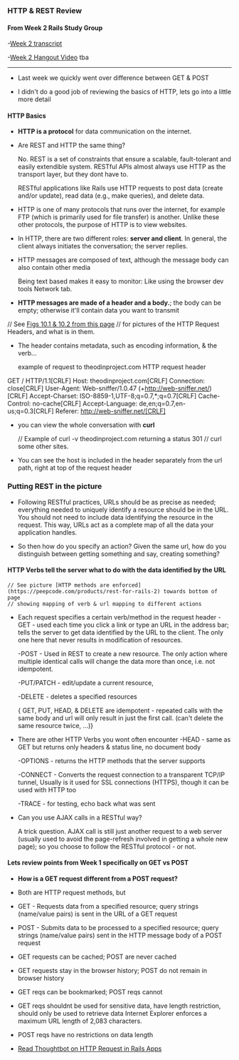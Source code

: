 ### HTTP & REST Review 

#### From Week 2 Rails Study Group


-[Week 2 transcript]()

-[Week 2 Hangout Video]() tba

---

- Last week we quickly went over difference between GET & POST

- I didn't do a good job of reviewing the basics of HTTP, lets go into a little more detail




#### HTTP Basics

- **HTTP is a protocol** for data communication on the internet.

- Are REST and HTTP the same thing?

	No.	REST is a set of constraints that ensure a scalable, fault-tolerant and easily extendible system.  RESTful APIs almost always use HTTP as the transport layer, but they dont have to.

	RESTful applications like Rails use HTTP requests to post data (create and/or update), read data (e.g., make queries), and delete data. 

- HTTP is one of many protocols that runs over the internet, for example FTP (which is primarily used for file transfer) is another.  Unlike these other protocols, the purpose of HTTP is to view websites.  

- In HTTP, there are two different roles: **server and client**. In general, the client always initiates the conversation; the server replies.

- HTTP messages are composed of text, although the message body can also contain other media

	Being text based makes it easy to monitor:  Like using the browser dev tools Network tab.

- **HTTP messages are made of a header and a body.**; the body can be empty; otherwise it'll 
contain data you want to transmit

// See [Figs 10.1 & 10.2 from this page](http://trafficserver.readthedocs.org/en/latest/sdk/http-headers.en.html)
// for pictures of the HTTP Request Headers, and what is in them.

- The header contains metadata, such as encoding information, & the verb...

	example of request to theodinproject.com HTTP request header

GET / HTTP/1.1[CRLF]
Host: theodinproject.com[CRLF]
Connection: close[CRLF]
User-Agent: Web-sniffer/1.0.47 (+http://web-sniffer.net/)[CRLF]
Accept-Charset: ISO-8859-1,UTF-8;q=0.7,*;q=0.7[CRLF]
Cache-Control: no-cache[CRLF]
Accept-Language: de,en;q=0.7,en-us;q=0.3[CRLF]
Referer: http://web-sniffer.net/[CRLF]	

- you can view the whole conversation with **curl**

	// Example of curl -v theodinproject.com returning a status 301
	// curl some other sites.

- You can see the host is included in the header separately from the url path, right at top of the request header


### Putting REST in the picture


- Following RESTful practices, URLs should be as precise as needed; everything needed to uniquely identify a resource should be in the URL. You should not need to include data identifying the resource in the request. This way, URLs act as a complete map of all the data your application handles.

- So then how do you specify an action?  Given the same url, how do you distinguish between getting something and 
say, creating something?

#### HTTP Verbs tell the server what to do with the data identified by the URL

	// See picture [HTTP methods are enforced](https://peepcode.com/products/rest-for-rails-2) towards bottom of page 
	// showing mapping of verb & url mapping to different actions

- Each request specifies a certain verb/method in the request header
	-GET - used each time you click a link or type an URL in the address bar; tells the server to get data identified by the URL to the client.  The only one here that never results in modification of resources.

	-POST - Used in REST to create a new resource. The only action where multiple identical calls will change the data more than once, i.e. not idempotent.

	-PUT/PATCH - edit/update a current resource, 

	-DELETE - deletes a specified resources	

	{ GET, PUT, HEAD, & DELETE are idempotent - repeated calls with the same body and url will only result in just the first call.  (can't delete the same resource twice, ...)}

- There are other HTTP Verbs you wont often encounter 
	-HEAD - same as GET but returns only headers & status line, no document body

	-OPTIONS - returns the HTTP methods that the server supports

	-CONNECT - Converts the request connection to a transparent TCP/IP tunnel, Usually is it used for SSL connections (HTTPS), though it can be used with HTTP too

	-TRACE - for testing, echo back what was sent


- Can you use AJAX calls in a RESTful way?

	A trick question.  AJAX call is still just another request to a web server (usually used to avoid the page-refresh involved in getting a whole new page); so you choose to follow the RESTful protocol - or not.


#### Lets review points from Week 1 specifically on GET vs POST

- **How is a GET request different from a POST request?** 

+ Both are HTTP request methods, but

+ GET - Requests data from a specified resource; query strings (name/value pairs) is sent in the URL of a GET request

+ POST - Submits data to be processed to a specified resource; query strings (name/value pairs) sent in the HTTP message body of a POST request		

+ GET requests can be cached; POST are never cached

+ GET requests stay in the browser history; POST do not remain in browser history

+ GET reqs can be bookmarked; POST reqs cannot

+ GET reqs shouldnt be used for sensitive data, have length restriction, should only be used to retrieve data
	Internet Explorer enforces a maximum URL length of 2,083 characters.

+ POST reqs have no restrictions on data length


* [Read Thoughtbot on HTTP Request in Rails Apps](http://robots.thoughtbot.com/back-to-basics-http-requests)
